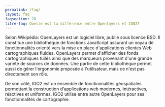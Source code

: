 ```yaml
---
permalink: /faq/
layout: faq
faqsection: 28
titre-faq: Quelle est la différence entre Openlayers et IGO2?
---
```



Selon Wikipédia: OpenLayers est un logiciel libre, publié sous licence BSD. Il constitue une bibliothèque de fonctions JavaScript assurant un noyau de fonctionnalités orienté vers la mise en place d'applications clientes Web cartographiques fluides. OpenLayers permet d'afficher des fonds cartographiques tuilés ainsi que des marqueurs provenant d'une grande variété de sources de données. Une partie de cette bibliothèque permet aussi de gérer l'ergonomie proposée à l'utilisateur, mais ce n'est pas directement son rôle.

De son côté, IGO2 est un ensemble de fonctionnalités géospatiales permettant la construction d'applications web modernes, intéractives, réactives et uniformes. IGO2 utilise entre autre OpenLayers pour ses fonctionnalités de cartographie.


